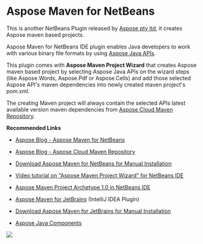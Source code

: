 # Aspose Maven for NetBeans

This is another NetBeans Plugin released by [Aspose pty ltd](http://www.aspose.com), it creates Aspose maven based projects.

Aspose Maven for NetBeans IDE plugin enables Java developers to work with various binary file formats by using [ Aspose Java APIs](http://www.aspose.com/java/total-component.aspx).

 This plugin comes with **Aspose Maven Project Wizard** that creates Aspose maven based project by selecting Aspose Java APIs on the wizard steps (like Aspose.Words, Aspose.Pdf or Aspose.Cells) and add those selected Aspose API's maven dependencies into newly created maven project's pom.xml.

 The creating Maven project will always contain the selected APIs latest available version maven dependencies from [Aspose Cloud Maven Repository](http://maven.aspose.com/artifactory/webapp/home.html?0).
 
**Recommended Links**

*   [Aspose Blog - Aspose Maven for NetBeans](http://goo.gl/OgyDFZ)

*   [Aspose Blog - Aspose Cloud Maven Repository](http://goo.gl/86Go7P)

*   [Download Aspose Maven for NetBeans for Manual Installation](http://plugins.netbeans.org/plugin/57279)

*   [Video tutorial on "Aspose Maven Project Wizard" for NetBeans IDE](http://youtu.be/AgKrSMj3o7A)

*   [Aspose Maven Project Archetype 1.0 in NetBeans IDE](http://goo.gl/QLpWDf)

*   [Aspose Maven for JetBrains](http://goo.gl/hQgJps "Aspose Maven Project Wizard for JetBrains") (IntelliJ IDEA Plugin)

*   [Download Aspose Maven for JetBrains for Manual Installation](https://plugins.jetbrains.com/plugin/7612?pr=idea_ce)

*   [Aspose Java Components](http://www.aspose.com/java/total-component.aspx)

![](http://i.imgur.com/IB3pzFP.jpg)